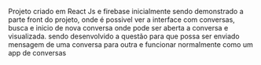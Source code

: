 Projeto criado em React Js e firebase
inicialmente sendo demonstrado a parte front do projeto, onde é possivel ver a interface com conversas, busca e inicio de nova conversa onde pode ser aberta a conversa e visualizada.
sendo desenvolvido a questão para que possa ser enviado mensagem de uma conversa para outra e funcionar normalmente como um app de conversas
